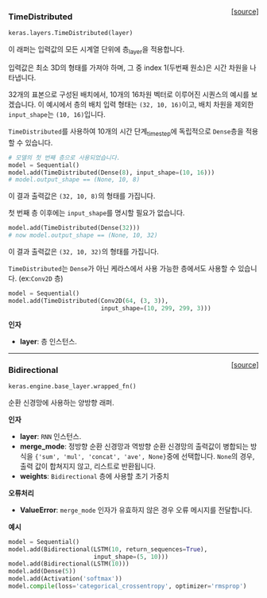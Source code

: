 <span style="float:right;">[[source]](https://github.com/keras-team/keras/blob/master/keras/layers/wrappers.py#L116)</span>
### TimeDistributed

```python
keras.layers.TimeDistributed(layer)
```

이 래퍼는 입력값의 모든 시계열 단위에 층<sub>layer</sub>을 적용합니다. 

입력값은 최소 3D의 형태를 가져야 하며, 그 중 index 1(두번째 원소)은 시간 차원을 나타냅니다.

32개의 표본으로 구성된 배치에서, 10개의 16차원 벡터로 이루어진 시퀀스의 예시를 보겠습니다.
이 예시에서 층의 배치 입력 형태는 `(32, 10, 16)`이고,
배치 차원을 제외한 `input_shape`는 `(10, 16)`입니다.

`TimeDistributed`를 사용하여 10개의 시간 단계<sub>timestep</sub>에 독립적으로 `Dense`층을 적용할 수 있습니다.

```python
# 모델의 첫 번째 층으로 사용되었습니다.
model = Sequential()
model.add(TimeDistributed(Dense(8), input_shape=(10, 16)))
# model.output_shape == (None, 10, 8)
```

이 결과 출력값은 `(32, 10, 8)`의 형태를 가집니다.

첫 번째 층 이후에는 `input_shape`를 명시할 필요가 없습니다.

```python
model.add(TimeDistributed(Dense(32)))
# now model.output_shape == (None, 10, 32)
```

이 결과 출력값은 `(32, 10, 32)`의 형태를 가집니다.

`TimeDistributed`는 `Dense`가 아닌 케라스에서 사용 가능한 층에서도 사용할 수 있습니다.
(ex:`Conv2D` 층)

```python
model = Sequential()
model.add(TimeDistributed(Conv2D(64, (3, 3)),
                          input_shape=(10, 299, 299, 3)))
```

__인자__

- __layer__: 층 인스턴스.
    
----

<span style="float:right;">[[source]](https://github.com/keras-team/keras/blob/master/keras/layers/wrappers.py#L335)</span>
### Bidirectional

```python
keras.engine.base_layer.wrapped_fn()
```

순환 신경망에 사용하는 양방향 래퍼.

__인자__

- __layer__: `RNN` 인스턴스.
- __merge_mode__: 정방향 순환 신경망과
    역방향 순환 신경망의 출력값이 병합되는 방식을 `{'sum', 'mul', 'concat', 'ave', None}`중에 선택합니다.
    `None`의 경우, 출력 값이 합쳐지지 않고, 리스트로 반환됩니다.
- __weights__: `Bidirectional` 층에 사용할 초기 가중치

__오류처리__

- __ValueError__: `merge_mode` 인자가 유효하지 않은 경우 오류 메시지를 전달합니다.

__예시__

```python
model = Sequential()
model.add(Bidirectional(LSTM(10, return_sequences=True),
                        input_shape=(5, 10)))
model.add(Bidirectional(LSTM(10)))
model.add(Dense(5))
model.add(Activation('softmax'))
model.compile(loss='categorical_crossentropy', optimizer='rmsprop')
```
